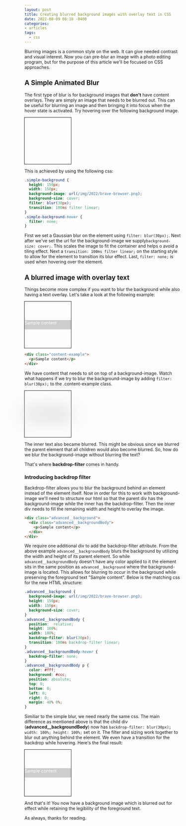 ```yaml
---
layout: post
title: Creating blurred background images with overlay text in CSS
date: 2022-08-09 08:18 -0400
categories:
- articles
tags:
  - css
---
```


Blurring images is a common style on the web. It can give needed contrast and visual
interest. Now you can pre-blur an image with a photo editing program, but for the
purpose of this article we'll be focused on CSS approaches.

<!--excerpt-->

## A Simple Animated Blur

The first type of blur is for background images that **don't** have content overlays. They are simply an image that needs to be blurred out.
This can be useful for blurring an image and then bringing it into focus when the hover state is activated. Try hovering over the following background image.

<style>
  .demo-container {
    outline: 1px solid #000;
    width: 150px;
  }
  .simple-background {
    height: 150px;
    width: 150px;
    background-image: url(/img/2022/brave-browser.png);
    background-size: cover;
    filter: blur(30px);
    transition: 100ms filter linear;
  }
  .simple-background:hover {
    filter: none;
  }
</style>

<div class="demo-container">
  <div class="simple-background"></div>
</div>

This is achieved by using the following css:

```css
.simple-background {
  height: 150px;
  width: 150px;
  background-image: url(/img/2022/brave-browser.png);
  background-size: cover;
  filter: blur(30px);
  transition: 100ms filter linear;
}
.simple-background:hover {
  filter: none;
}
```

First we set a Gaussian blur on the element using `filter: blur(30px);`. Next after we've set the url for the background-image we supply`background-size: cover;`. This scales the image to fit the container and helps o avoid a tiling effect. Next a `transition: 100ms filter linear;` on the starting style to allow for the element to transition its blur effect. Last, `filter: none;` is used when hovering over the element.

## A blurred image with overlay text

Things become more complex if you want to blur the background while also having a text overlay. Let's take a look at the following example:

<style>
  .content-example {
    background-image: url(/img/2022/brave-browser.png);
    height: 150px;
    width: 150px;
    background-size: cover;
    position: relative;
  }
  .content-example--badBlur {
    filter: blur(30px);
  }
  .content-example p {
    color: #fff;
    background: #ccc;
    position: absolute;
    top: 0;
    bottom: 0;
    left: 0;
    right: 0;
    margin: 40% 0%;
  }
</style>

<div class="demo-container">
  <div class="content-example">
    <p>Sample content</p>
  </div>
</div>

```html
<div class="content-example">
  <p>Sample content</p>
</div>
```

We have content that needs to sit on top of a background-image. Watch what happens
if we try to blur the background-image by adding `filter: blur(30px);` to the .content-example class.

<div class="demo-container">
  <div class="content-example content-example--badBlur">
    <p>Sample content</p>
  </div>
</div>

The inner text also became blurred. This might be obvious since we blurred the parent
element that all children would also become blurred. So, how do we blur the background-image
without blurring the text?

That's where **backdrop-filter** comes in handy.

### Introducing backdrop filter

Backdrop-filter allows you to blur the background behind an element instead of the element
itself. Now in order for this to work with background-image we'll need to structure our
html so that the parent div has the background-image while the inner has the backdrop-filter. Then the inner div needs to fill the remaining width and height to overlay the image.

```html
<div class="advanced__background">
  <div class="advanced__backgroundBody">
    <p>Sample content</p>
  </div>
</div>
```

We require one additional div to add the backdrop-filter attribute. From the above
example `advanced__backgroundBody` blurs the background by utilizing the width and height of
its parent element. So while `advanced__backgroundBody` doesn't have any color applied to it
the element sits in the same position as `advanced__background` where the background-image is
located. This allows for blurring to occur in the background while preserving the foreground text "Sample content". Below is the matching css for the new HTML structure:

```css
.advanced__background {
  background-image: url(/img/2022/brave-browser.png);
  height: 150px;
  width: 150px;
  background-size: cover;
}
.advanced__backgroundBody {
  position:  relative;
  height: 100%;
  width: 100%;
  backdrop-filter: blur(30px);
  transition: 100ms backdrop-filter linear;
}
.advanced__backgroundBody:hover {
  backdrop-filter: none;
}
.advanced__backgroundBody p {
  color: #fff;
  background: #ccc;
  position: absolute;
  top: 0;
  bottom: 0;
  left: 0;
  right: 0;
  margin: 40% 0%;
}
```

Similiar to the simple blur, we need nearly the same css. The main difference as mentioned above
is that the child div (**advanced__backgroundBody**) now has `backdrop-filter: blur(30px); width: 100%; height: 100%;` set on it. The filter and sizing work together to blur out anything behind the element. We even have a transition for the backdrop while hovering. Here's the final result:

<style>
  .advanced__background {
    background-image: url(/img/2022/brave-browser.png);
    height: 150px;
    width: 150px;
    background-size: cover;
  }
  .advanced__backgroundBody {
    position:  relative;
    height: 100%;
    width: 100%;
    backdrop-filter: blur(30px);
    transition: 100ms backdrop-filter linear;
  }
  .advanced__backgroundBody:hover {
    backdrop-filter: none;
  }
  .advanced__backgroundBody p {
    color: #fff;
    background: #ccc;
    position: absolute;
    top: 0;
    bottom: 0;
    left: 0;
    right: 0;
    margin: 40% 0%;
  }
</style>

<div class="demo-container">
  <div class="advanced__background">
    <div class="advanced__backgroundBody">
      <p>Sample content</p>
    </div>
  </div>
</div>

And that's it! You now have a background image which is blurred out for effect
while retaining the legibility of the foreground text.

As always, thanks for reading.
